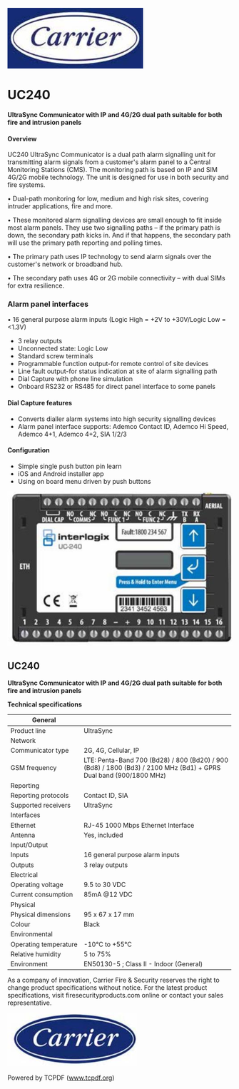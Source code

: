 ![](_page_0_Picture_1.jpeg)

# UC240

**UltraSync Communicator with IP and 4G/2G dual path suitable for both fire and intrusion panels**

#### **Overview**

UC240 UltraSync Communicator is a dual path alarm signalling unit for transmitting alarm signals from a customer's alarm panel to a Central Monitoring Stations (CMS). The monitoring path is based on IP and SIM 4G/2G mobile technology. The unit is designed for use in both security and fire systems.

• Dual-path monitoring for low, medium and high risk sites, covering intruder applications, fire and more.

• These monitored alarm signalling devices are small enough to fit inside most alarm panels. They use two signalling paths – if the primary path is down, the secondary path kicks in. And if that happens, the secondary path will use the primary path reporting and polling times.

• The primary path uses IP technology to send alarm signals over the customer's network or broadband hub.

• The secondary path uses 4G or 2G mobile connectivity – with dual SIMs for extra resilience.

### **Alarm panel interfaces**

• 16 general purpose alarm inputs (Logic High = +2V to +30V/Logic Low = <1.3V)

- 3 relay outputs
- Unconnected state: Logic Low
- Standard screw terminals
- Programmable function output-for remote control of site devices
- Line fault output-for status indication at site of alarm signalling path
- Dial Capture with phone line simulation
- Onboard RS232 or RS485 for direct panel interface to some panels

#### **Dial Capture features**

- Converts dialler alarm systems into high security signalling devices
- Alarm panel interface supports: Ademco Contact ID, Ademco Hi Speed, Ademco 4+1, Ademco 4+2, SIA 1/2/3

#### **Configuration**

- Simple single push button pin learn
- iOS and Android installer app
- Using on board menu driven by push buttons

![](_page_0_Picture_26.jpeg)

## UC240

**UltraSync Communicator with IP and 4G/2G dual path suitable for both fire and intrusion panels**

**Technical specifications**

| General               |                                                                                                                         |
|-----------------------|-------------------------------------------------------------------------------------------------------------------------|
| Product line          | UltraSync                                                                                                               |
| Network               |                                                                                                                         |
| Communicator type     | 2G, 4G, Cellular, IP                                                                                                    |
| GSM frequency         | LTE: Penta-Band 700 (Bd28) / 800 (Bd20) / 900<br>(Bd8) / 1800 (Bd3) / 2100 MHz (Bd1) + GPRS<br>Dual band (900/1800 MHz) |
| Reporting             |                                                                                                                         |
| Reporting protocols   | Contact ID, SIA                                                                                                         |
| Supported receivers   | UltraSync                                                                                                               |
| Interfaces            |                                                                                                                         |
| Ethernet              | RJ-45 1000 Mbps Ethernet Interface                                                                                      |
| Antenna               | Yes, included                                                                                                           |
| Input/Output          |                                                                                                                         |
| Inputs                | 16 general purpose alarm inputs                                                                                         |
| Outputs               | 3 relay outputs                                                                                                         |
| Electrical            |                                                                                                                         |
| Operating voltage     | 9.5 to 30 VDC                                                                                                           |
| Current consumption   | 85mA @12 VDC                                                                                                            |
| Physical              |                                                                                                                         |
| Physical dimensions   | 95 x 67 x 17 mm                                                                                                         |
| Colour                | Black                                                                                                                   |
| Environmental         |                                                                                                                         |
| Operating temperature | -10°C to +55°C                                                                                                          |
| Relative humidity     | 5 to 75%                                                                                                                |
| Environment           | EN50130-5 ; Class II - Indoor (General)                                                                                 |

As a company of innovation, Carrier Fire & Security reserves the right to change product specifications without notice. For the latest product specifications, visit firesecurityproducts.com online or contact your sales representative.

![](_page_1_Picture_5.jpeg)

Powered by TCPDF (www.tcpdf.org)